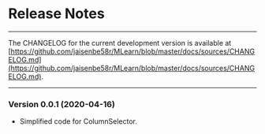 # Release Notes

---

The CHANGELOG for the current development version is available at
[https://github.com/jaisenbe58r/MLearn/blob/master/docs/sources/CHANGELOG.md](https://github.com/jaisenbe58r/MLearn/blob/master/docs/sources/CHANGELOG.md).

---

### Version 0.0.1 (2020-04-16)

- Simplified code for ColumnSelector.
